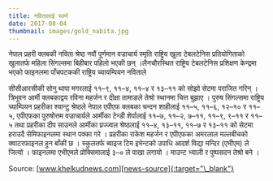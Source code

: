 ```yaml
---
title: नवितालाई स्वर्ण
date: 2017-08-04
thumbnail: images/gold_nabita.jpg
---
```


नेपाल प्रहरी क्लबकी नविता श्रेष्ठ नवौं पूर्णमान वज्राचार्य स्मृति राष्ट्रिय खुला टेबलटेनिस प्रतियोगिताको खुलातर्फ महिला सिंगल्समा बिहीबार पहिलो भएकी छन् ।लैनचौरस्थित राष्ट्रिय टेबलटेनिस प्रशिक्षण केन्द्रमा भएको फाइनलमा पाँचपटककी राष्ट्रिय च्यायम्पियन नविताले <!-- -->

सीसीआरसीकी सोनु थापा मगरलाई ११–९, ११–४, ११–४ र १३–११ को सोझो सेटमा पराजित गरिन् । त्रिभूवन आर्मी क्लबकाद्वय रविना महर्जन र दीक्षा तामाङले तेश्रो स्थानमा चित्त बुझाए ।
पुरुष सिंगल्समा राष्ट्रिय च्याम्पियन प्रहरीका श्यान्टु श्रेष्ठले नेपाल एपीएफ क्लबका चन्दन शाहीलाई ११–५, ११–६, १२–१० र ११–५, एपीएफका पुरुषोत्तम वज्राचार्यले आर्मीका टेन्डी शेर्पालाई ११–७, ११–२, ७–११, ११–९, ९–११ र ११–५ तथा प्रहरीका दीप साउनले आर्मीका प्रज्ज्वल श्रेष्ठलाई ११–४, १३–११, ११–७ र १३–११ को सेटमा हराउदै सेमिफाइनलमा स्थान पक्का गरे । प्रहरीका राकेश महर्जन र एपीएफका अमरलाल मल्लबीचको क्वाटरफाइनल हुन बाँकी छ ।
स्कुलतर्फ ब्वाइज टिम इभेन्टको उपाधि आदर्श विद्या मन्दिर (एभीएम) ले जित्यो । फाइनलमा एभीएमले प्रोक्सिमालाई ३–० ले पाखा लगायो । माउन्ट भ्याली र पुष्पसदन तेश्रो बने ।

Source: [www.khelkudnews.com][news-source]{:target="\_blank"}

[news-source]: http://www.khelkudnews.com/news/18444
